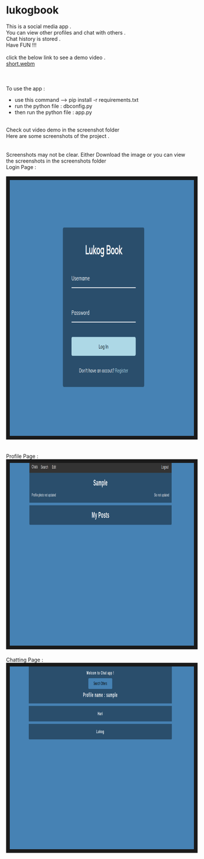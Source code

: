 # lukogbook <br/>
This is a social media app .<br/> You can view other profiles and chat with others .<br/> Chat history is stored . <br/> Have FUN !!! <br/><br/>
click the below link to see a demo video .<br/>
[short.webm](https://user-images.githubusercontent.com/78438261/181930643-ebea7f9e-9d07-4a4a-8eb7-cc599a5531cb.webm)<br/>
<br/>
<br/>
<br/>
To use the app :<br/>
  * use this command --> pip install -r requirements.txt <br/>
  * run the python file : dbconfig.py <br/>
  * then run the python file : app.py <br/>
<br/>
Check out video demo in the screenshot folder <br/>
Here are some screenshots of the project . <br/>


<br/>
<br/>
Screenshots may not be clear. Either Download the image or you can view the screenshots in the screenshots folder
<br/>
Login Page : <br/>
<br/>

<img src="screenshots/login.png" width="100%" height="700" border="10"/>
<br/>
<br/>





<br/>
Profile Page :
<img src="/screenshots/profile.png" width="100%" height="500" border="10"/>
<br/>
<br/>
Chatting Page : 
<img src="screenshots/chat.png" width="1000px" height="500" border="10"/>
<br/>
</br>


